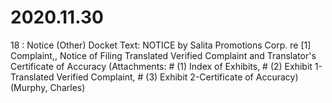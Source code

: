 # 2020.11.30

18 : Notice (Other)
Docket Text: NOTICE by Salita Promotions Corp. re [1] Complaint,, Notice of Filing Translated Verified Complaint and Translator's Certificate of Accuracy (Attachments: # (1) Index of Exhibits, # (2) Exhibit 1-Translated Verified Complaint, # (3) Exhibit 2-Certificate of Accuracy) (Murphy, Charles) 
